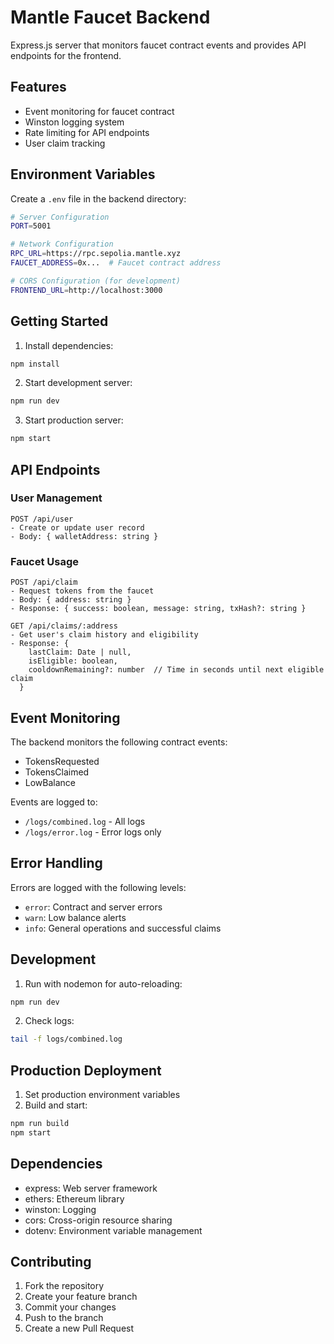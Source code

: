 # Mantle Faucet Backend

Express.js server that monitors faucet contract events and provides API endpoints for the frontend.

## Features

- Event monitoring for faucet contract
- Winston logging system
- Rate limiting for API endpoints
- User claim tracking

## Environment Variables

Create a `.env` file in the backend directory:

```bash
# Server Configuration
PORT=5001

# Network Configuration
RPC_URL=https://rpc.sepolia.mantle.xyz
FAUCET_ADDRESS=0x...  # Faucet contract address

# CORS Configuration (for development)
FRONTEND_URL=http://localhost:3000
```

## Getting Started

1. Install dependencies:
```bash
npm install
```

2. Start development server:
```bash
npm run dev
```

3. Start production server:
```bash
npm start
```

## API Endpoints

### User Management
```
POST /api/user
- Create or update user record
- Body: { walletAddress: string }
```

### Faucet Usage
```
POST /api/claim
- Request tokens from the faucet
- Body: { address: string }
- Response: { success: boolean, message: string, txHash?: string }

GET /api/claims/:address
- Get user's claim history and eligibility
- Response: {
    lastClaim: Date | null,
    isEligible: boolean,
    cooldownRemaining?: number  // Time in seconds until next eligible claim
  }
```

## Event Monitoring

The backend monitors the following contract events:
- TokensRequested
- TokensClaimed
- LowBalance

Events are logged to:
- `/logs/combined.log` - All logs
- `/logs/error.log` - Error logs only

## Error Handling

Errors are logged with the following levels:
- `error`: Contract and server errors
- `warn`: Low balance alerts
- `info`: General operations and successful claims

## Development

1. Run with nodemon for auto-reloading:
```bash
npm run dev
```

2. Check logs:
```bash
tail -f logs/combined.log
```

## Production Deployment

1. Set production environment variables
2. Build and start:
```bash
npm run build
npm start
```

## Dependencies

- express: Web server framework
- ethers: Ethereum library
- winston: Logging
- cors: Cross-origin resource sharing
- dotenv: Environment variable management

## Contributing

1. Fork the repository
2. Create your feature branch
3. Commit your changes
4. Push to the branch
5. Create a new Pull Request 